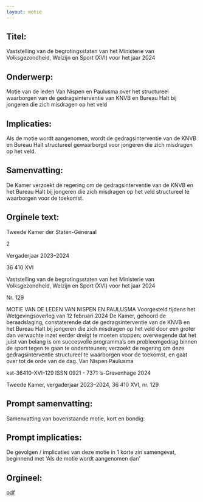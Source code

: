 ```yaml
---
layout: motie
---
```

## Titel:
Vaststelling van de begrotingsstaten van het Ministerie van Volksgezondheid, Welzijn en Sport (XVI) voor het jaar 2024
## Onderwerp:
Motie van de leden Van Nispen en Paulusma over het structureel waarborgen van de gedragsinterventie van KNVB en Bureau Halt bij jongeren die zich misdragen op het veld 
## Implicaties:
Als de motie wordt aangenomen, wordt de gedragsinterventie van de KNVB en Bureau Halt structureel gewaarborgd voor jongeren die zich misdragen op het veld.
## Samenvatting:
De Kamer verzoekt de regering om de gedragsinterventie van de KNVB en het Bureau Halt bij jongeren die zich misdragen op het veld structureel te waarborgen voor de toekomst.
## Orginele text:


Tweede Kamer der Staten-Generaal

2

Vergaderjaar 2023–2024

36 410 XVI

Vaststelling van de begrotingsstaten van het
Ministerie van Volksgezondheid, Welzijn en
Sport (XVI) voor het jaar 2024

Nr. 129

MOTIE VAN DE LEDEN VAN NISPEN EN PAULUSMA
Voorgesteld tijdens het Wetgevingsoverleg van 12 februari 2024
De Kamer,
gehoord de beraadslaging,
constaterende dat de gedragsinterventie van de KNVB en het Bureau Halt
bij jongeren die zich misdragen op het veld door een groter dan
verwachte inzet eerder dreigt te moeten stoppen;
overwegende dat het juist van belang is om succesvolle programma’s om
probleemgedrag binnen de sport tegen te gaan te ondersteunen;
verzoekt de regering om deze gedragsinterventie structureel te
waarborgen voor de toekomst,
en gaat over tot de orde van de dag.
Van Nispen
Paulusma

kst-36410-XVI-129
ISSN 0921 - 7371
’s-Gravenhage 2024

Tweede Kamer, vergaderjaar 2023–2024, 36 410 XVI, nr. 129


## Prompt samenvatting:
Samenvatting van bovenstaande motie, kort en bondig:


## Prompt implicaties:
De gevolgen / implicaties van deze motie in 1 korte zin samengevat, beginnend met 'Als de motie wordt aangenomen dan' 

## Orgineel:
[pdf](https://gegevensmagazijn.tweedekamer.nl/OData/v4/2.0/Document(83fa1012-4122-430e-8634-0314fea24221)/resource)
